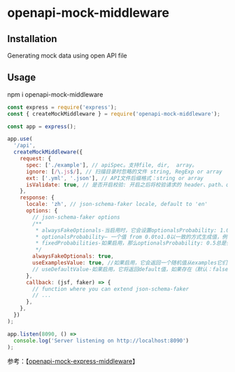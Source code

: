 # openapi-mock-middleware

## Installation

Generating mock data using open API file

## Usage

npm i openapi-mock-middleware

```js
const express = require('express');
const { createMockMiddleware } = require('openapi-mock-middleware');

const app = express();

app.use(
  '/api',
  createMockMiddleware({
    request: {
      spec: ['./example'], // apiSpec。支持file, dir,  array。
      ignore: [/\.js$/], // 扫描目录时忽略的文件 string, RegExp or array
      ext: ['.yml', '.json'], // API文件后缀格式：string or array
      isValidate: true, // 是否开启校验: 开启之后将校验请求的 header、path、query、body。
    },
    response: {
      locale: 'zh', // json-schema-faker locale, default to 'en'
      options: {
        // json-schema-faker options
        /**
         * alwaysFakeOptionals-当启用时，它会设置optionalsProbability: 1.0和 fixedProbabilities: true（默认值：false）
         * optionalsProbability— 一个值 from 0.0to1.0以一致的方式生成值，例如0.5将生成 from 0%to 50%of 的值。使用数组这意味着项目，在对象上他们的属性等。（默认值：false）
         * fixedProbabilities-如果启用，那么optionalsProbability: 0.5总是会生成值的一半（默认值：false）
         */
        alwaysFakeOptionals: true,
        useExamplesValue: true, //如果启用，它会返回一个随机值从examples它们是否存在
        // useDefaultValue-如果启用，它将返回default值，如果存在（默认：false）
      },
      callback: (jsf, faker) => {
        // function where you can extend json-schema-faker
        // ...
      },
    },
  })
);

app.listen(8090, () =>
  console.log('Server listening on http://localhost:8090')
);
```

参考：【[openapi-mock-express-middleware](https://github.com/aleksandryackovlev/openapi-mock-express-middleware)】
